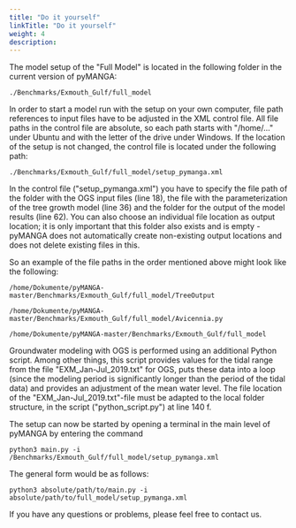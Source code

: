 ```yaml
---
title: "Do it yourself"
linkTitle: "Do it yourself"
weight: 4
description:
---
```


The model setup of the "Full Model" is located in the following folder in the current version of pyMANGA:

	./Benchmarks/Exmouth_Gulf/full_model

In order to start a model run with the setup on your own computer, file path references to input files have to be adjusted in the XML control file. All file paths in the control file are absolute, so each path starts with "/home/..." under Ubuntu and with the letter of the drive under Windows. If the location of the setup is not changed, the control file is located under the following path:

	./Benchmarks/Exmouth_Gulf/full_model/setup_pymanga.xml

In the control file ("setup_pymanga.xml") you have to specify the file path of the folder with the OGS input files (line 18), the file with the parameterization of the tree growth model (line 36) and the folder for the output of the model results (line 62). You can also choose an individual file location as output location; it is only important that this folder also exists and is empty - pyMANGA does not automatically create non-existing output locations and does not delete existing files in this.

So an example of the file paths in the order mentioned above might look like the following:

	/home/Dokumente/pyMANGA-master/Benchmarks/Exmouth_Gulf/full_model/TreeOutput

	/home/Dokumente/pyMANGA-master/Benchmarks/Exmouth_Gulf/full_model/Avicennia.py

	/home/Dokumente/pyMANGA-master/Benchmarks/Exmouth_Gulf/full_model


Groundwater modeling with OGS is performed using an additional Python script. Among other things, this script provides values for the tidal range from the file "EXM_Jan-Jul_2019.txt" for OGS, puts these data into a loop (since the modeling period is significantly longer than the period of the tidal data) and provides an adjustment of the mean water level. The file location of the "EXM_Jan-Jul_2019.txt"-file must be adapted to the local folder structure, in the script ("python_script.py") at line 140 f.

The setup can now be started by opening a terminal in the main level of pyMANGA by entering the command

	python3 main.py -i /Benchmarks/Exmouth_Gulf/full_model/setup_pymanga.xml

The general form would be as follows:

	python3 absolute/path/to/main.py -i absolute/path/to/full_model/setup_pymanga.xml

If you have any questions or problems, please feel free to contact us.
